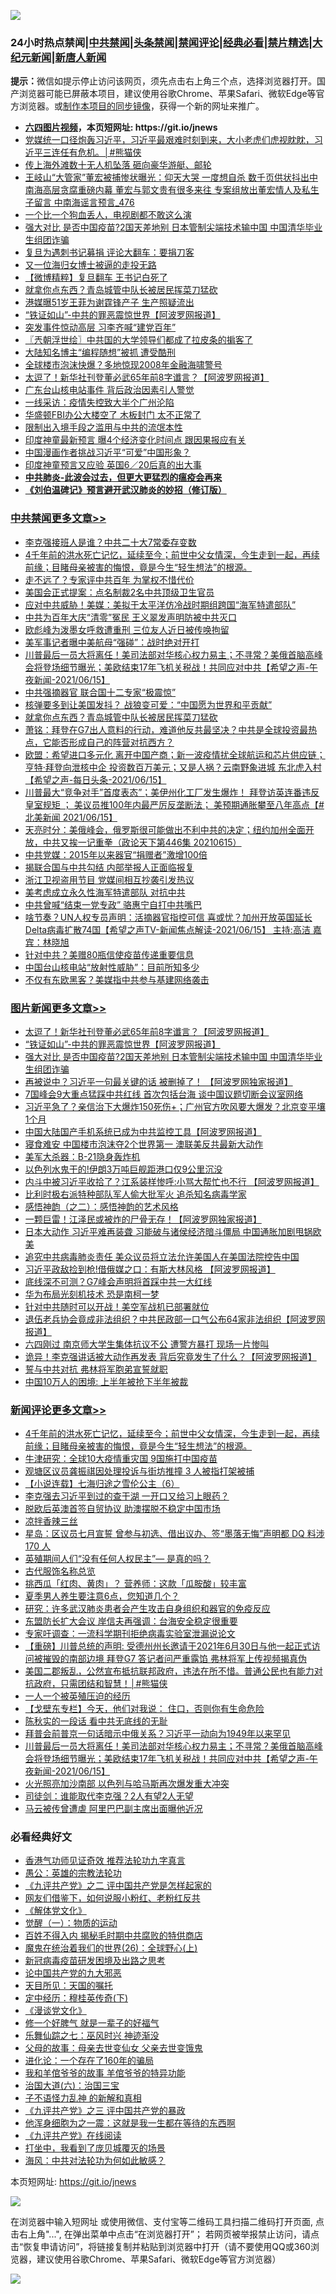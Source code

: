 ![](https://raw.githubusercontent.com/fqnews/bnews/master/64photo/fqnews-qr.jpg)

<div id="tt">
<h3>24小时热点禁闻|<a href="#%E4%B8%AD%E5%85%B1%E7%A6%81%E9%97%BB%E6%9B%B4%E5%A4%9A%E6%96%87%E7%AB%A0">中共禁闻</a>|<a href="#%E5%9B%BE%E7%89%87%E6%96%B0%E9%97%BB%E6%9B%B4%E5%A4%9A%E6%96%87%E7%AB%A0">头条禁闻</a>|<a href="#%E6%96%B0%E9%97%BB%E8%AF%84%E8%AE%BA%E6%9B%B4%E5%A4%9A%E6%96%87%E7%AB%A0">禁闻评论|<a href="#%E5%BF%85%E7%9C%8B%E7%BB%8F%E5%85%B8%E5%A5%BD%E6%96%87">经典必看|<a href="/video.md#%E7%A6%81%E7%89%87%E7%B2%BE%E9%80%89">禁片精选</a>|<a href="https://github.com/fqnews/djy/blob/master/gb/nf1351518.md#1">大纪元新闻</a>|<a href="https://github.com/fqnews/ntdtv/blob/master/gb/prog204.md#1">新唐人新闻</a></h3>
<div><b>提示：</b>微信如提示停止访问该网页，须先点击右上角三个点，选择浏览器打开。国产浏览器可能已屏蔽本项目，建议使用谷歌Chrome、苹果Safari、微软Edge等官方浏览器。或<a href="https://github.com/fqnews/bnews/blob/master/%E5%88%B6%E4%BD%9Cgit%E7%A6%81%E9%97%BB%E9%95%9C%E5%83%8F.md">制作本项目的同步镜像</a>，获得一个新的网址来推广。</div>
<ul>
<li><b><a href="http://d1.bdrive.tk/64.mp4" target="_blank">六四图片视频</a>，本页短网址: https://git.io/jnews</b></li>
<li><a href="/comments/20210615/1567415.md">党媒统一口径炮轰习近平，习近平最艰难时刻到来，大小老虎们虎视眈眈，习近平三连任有危机。│#熊猫侠</a></li>
<li><a href="/cbnews/20210615/1567372.md">传上海外滩数十无人机坠落 砸向豪华游艇、邮轮</a></li>
<li><a href="/comments/20210616/1567519.md">王岐山“大管家”董宏被捕惨状曝光：仰天大哭 一度想自杀 数千页供状抖出中南海高层贪腐重磅内幕 董宏与郭文贵有很多来往 专案组放出董宏情人及私生子留言 中南海谣言预言_476</a></li>
<li><a href="/cbnews/20210616/1567546.md">一个比一个狗血丢人，电视剧都不敢这么演</a></li>
<li><a href="/topimagenews/20210615/1567286.md">强大对比 是否中国疫苗?2国天差地别 日本管制尖端技术输中国 中国清华毕业生组团诈骗</a></li>
<li><a href="/cbnews/20210616/1567521.md">复旦为遇刺书记募捐 评论大翻车：要捐刀客</a></li>
<li><a href="/cnnews/20210616/1567646.md">又一位海归女博士被逼的走投无路</a></li>
<li><a href="/comments/20210616/1567738.md">【微博精粹】复旦翻车 王书记白死了</a></li>
<li><a href="/cbnews/20210616/1567734.md">就拿你点东西？青岛城管中队长被居民挥菜刀猛砍</a></li>
<li><a href="/yule/20210616/1567573.md">港媒曝51岁王菲为谢霆锋产子 生产照疑流出</a></li>
<li><a href="/topimagenews/20210616/1567674.md">“铁证如山”-中共的罪恶震惊世界【阿波罗网报道】</a></li>
<li><a href="/cbnews/20210615/1567354.md">突发事件惊动高层 习李齐喊“建党百年”</a></li>
<li><a href="/ssgc/20210616/1567624.md">〖兲朝浮世绘〗中共国的大学领导们都成了拉皮条的掮客了</a></li>
<li><a href="/cbnews/20210615/1567381.md">大陆知名博主“编程随想”被抓 遭受酷刑</a></li>
<li><a href="/cnnews/20210616/1567459.md">全球楼市泡沫快爆？多地惊现2008年金融海啸警号</a></li>
<li><a href="/topimagenews/20210616/1567809.md">太逗了！新华社刊登董必武65年前8字谶言？【阿波罗网报道】</a></li>
<li><a href="/cnnews/20210616/1567528.md">广东台山核电站事件 背后政治因素引人警觉</a></li>
<li><a href="/cnnews/20210615/1567390.md">一线采访：疫情失控致大半个广州沦陷</a></li>
<li><a href="/cnnews/20210615/1567266.md">华盛顿FBI办公大楼空了 木板封门 太不正常了</a></li>
<li><a href="/renquan/xgmyd/20210616/1567461.md">限制出入境手段之滥用与中共的流氓本性</a></li>
<li><a href="/cnnews/20210616/1567749.md">印度神童最新预言 曝4个经济变化时间点 跟因果报应有关</a></li>
<li><a href="/cnnews/20210615/1567374.md">中国漫画作者挑战习近平“可爱”中国形象？</a></li>
<li><a href="/worldnews/20210616/1567534.md">印度神童预言又应验 英国6／20后真的出大事</a></li>
<li><b><a href="/comments/20200211/1275071.md" target="_blank">中共肺炎-此波会过去，但更大更猛烈的瘟疫会再来</a></b></li>
<li><b><a href="/comments/20200207/1272816.md" target="_blank">《刘伯温碑记》预言避开武汉肺炎的妙招（修订版）</a></b></li>
</ul>
</div>

<div class="catlist">
<h3><a href="/cbnews/" target="_blank">中共禁闻</a><span><a href="/cbnews/" target="_blank" rel="nofollow">更多文章>></a></span></h3>
<ul>
<li><a href="/cbnews/20210616/1567957.md" target="_blank">李克强接班人是谁？中共二十大7常委存变数</a></li>
<li><a href="/comments/20210616/1567956.md" target="_blank">4千年前的洪水死亡记忆，延续至今；前世中父女情深，今生走到一起，再续前缘；目睹母亲被害的悔恨，竟是今生“轻生想法”的根源。</a></li>
<li><a href="/cbnews/20210616/1567939.md" target="_blank">走不远了？专家评中共百年 为掌权不惜代价</a></li>
<li><a href="/cbnews/20210616/1567925.md" target="_blank">美国会正式提案：点名制裁2名中共顶级卫生官员</a></li>
<li><a href="/cbnews/20210616/1567924.md" target="_blank">应对中共威胁！美媒：美拟于太平洋仿冷战时期组跨国“海军特遣部队”</a></li>
<li><a href="/cbnews/20210616/1567923.md" target="_blank">中共为百年大庆“清零”冤民 王义翠发声明防被中共灭口</a></li>
<li><a href="/cbnews/20210616/1567820.md" target="_blank">欧彪峰为泼墨女呼救遭重刑 三位友人近日被传唤拘留</a></li>
<li><a href="/cbnews/20210616/1567810.md" target="_blank">美军事记者曝中美航母“强碰”：战时绝对开打</a></li>
<li><a href="/comments/20210616/1567797.md" target="_blank">川普最后一员大将离任！美司法部对华核心权力易主；不寻常？美俄首脑高峰会将登场细节曝光；美欧结束17年飞机关税战！共同应对中共【希望之声-午夜新闻-2021/06/15】</a></li>
<li><a href="/cbnews/20210616/1567790.md" target="_blank">中共强摘器官 联合国十二专家“极震惊”</a></li>
<li><a href="/cbnews/20210616/1567782.md" target="_blank">核弹要多到让美国发抖？ 战狼变可爱：“中国愿为世界和平贡献”</a></li>
<li><a href="/cbnews/20210616/1567734.md" target="_blank">就拿你点东西？青岛城管中队长被居民挥菜刀猛砍</a></li>
<li><a href="/cbnews/20210616/1567713.md" target="_blank">萧铭：拜登在G7出人意料的行动，难道他反共最坚决？中共是全球投资最热点，它能否形成自己的阵营对抗西方？</a></li>
<li><a href="/comments/20210616/1567712.md" target="_blank">欧盟：希望进口多元化 离开中国产商；新一波疫情扰全球航运和芯片供应链；亨特·拜登向泄核中企 投资数百万美元；又是人祸？云南野象进城 东北虎入村【希望之声-每日头条-2021/06/15】</a></li>
<li><a href="/comments/20210616/1567711.md" target="_blank">川普最大“竞争对手”首度表态”；美伊州化工厂发生爆炸！ 拜登访英连番违反皇室规矩 ； 美议员推100年内最严厉反垄断法； 美预期通胀攀至八年高点【#北美新闻  2021/06/15】</a></li>
<li><a href="/cbnews/20210616/1567673.md" target="_blank">天亮时分：美俄峰会，俄罗斯很可能做出不利中共的决定；纽约加州全面开放，中共又挨一记重拳（政论天下第446集 20210615）</a></li>
<li><a href="/cbnews/20210616/1567659.md" target="_blank">中共党媒：2015年以来器官“捐赠者”激增100倍</a></li>
<li><a href="/cbnews/20210616/1567637.md" target="_blank">揭联合国与中共勾结 内部举报人正面临报复</a></li>
<li><a href="/cbnews/20210616/1567636.md" target="_blank">浙江卫视盗用节目 党媒间相互抄袭引发热议</a></li>
<li><a href="/cbnews/20210616/1567629.md" target="_blank">美考虑成立永久性海军特遣部队 对抗中共</a></li>
<li><a href="/cbnews/20210616/1567628.md" target="_blank">中共曾喊“结束一党专政” 骆惠宁自打中共嘴巴</a></li>
<li><a href="/comments/20210616/1567627.md" target="_blank">啥节奏？UN人权专员声明：活摘器官指控可信  喜或忧？加州开放英国延长Delta病毒扩散74国【希望之声TV-新闻焦点解读-2021/06/15】 主持:高洁  嘉宾：林晓旭</a></li>
<li><a href="/cbnews/20210616/1567617.md" target="_blank">针对中共？美赠80瓶信使疫苗传递重要信息</a></li>
<li><a href="/cbnews/20210616/1567616.md" target="_blank">中国台山核电站“放射性威胁”：目前所知多少</a></li>
<li><a href="/cbnews/20210616/1567581.md" target="_blank">不仅有东欧黑客？美媒指中共参与基建网络袭击</a></li>

</ul>
</div>
<div class="catlist">
<h3><a href="/topimagenews/" target="_blank">图片新闻</a><span><a href="/topimagenews/" target="_blank" rel="nofollow">更多文章>></a></span></h3>
<ul>
<li><a href="/topimagenews/20210616/1567809.md" target="_blank">太逗了！新华社刊登董必武65年前8字谶言？【阿波罗网报道】</a></li>
<li><a href="/topimagenews/20210616/1567674.md" target="_blank">“铁证如山”-中共的罪恶震惊世界【阿波罗网报道】</a></li>
<li><a href="/topimagenews/20210615/1567286.md" target="_blank">强大对比 是否中国疫苗?2国天差地别 日本管制尖端技术输中国 中国清华毕业生组团诈骗</a></li>
<li><a href="/topimagenews/20210615/1567099.md" target="_blank">再被说中？习近平一句最关键的话 被删掉了！ 【阿波罗网独家报道】</a></li>
<li><a href="/topimagenews/20210614/1566582.md" target="_blank">7国峰会9大重点猛踩中共红线 首次包括台海 谈中国议题切断会议室网络</a></li>
<li><a href="/topimagenews/20210614/1566288.md" target="_blank">习近平急了？亲信治下大爆炸150死伤+；广州官方吹风要大爆发？北京变平壤1个月</a></li>
<li><a href="/topimagenews/20210614/1566204.md" target="_blank">中国大陆国产手机系统已成为中共监控工具【阿波罗网报道】</a></li>
<li><a href="/topimagenews/20210614/1566191.md" target="_blank">寝食难安 中国楼市泡沫夺2个世界第一 澳联美反共最新大动作</a></li>
<li><a href="/topimagenews/20210613/1565974.md" target="_blank">美军大杀器：B-21隐身轰炸机</a></li>
<li><a href="/topimagenews/20210613/1565965.md" target="_blank">以色列水鬼干的!伊朗3万吨巨舰距港口仅9公里沉没</a></li>
<li><a href="/topimagenews/20210613/1565945.md" target="_blank">内斗中被习近平收拾了？江系装样惨呼:小骂大帮忙也不行 【阿波罗网报道】</a></li>
<li><a href="/topimagenews/20210613/1565758.md" target="_blank">比利时极右派特种部队军人偷大批军火 追杀知名病毒学家</a></li>
<li><a href="/comments/20210612/1565472.md" target="_blank">感悟神韵（之二）：感悟神韵的艺术风格</a></li>
<li><a href="/topimagenews/20210612/1565301.md" target="_blank">一颗巨雷！江泽民或被炸的尸骨无存！【阿波罗网独家报道】</a></li>
<li><a href="/topimagenews/20210611/1564833.md" target="_blank">日本大动作 习近平难再装聋 习能破与诸侯经济暗斗僵局 中国通胀加剧甩锅欧美</a></li>
<li><a href="/topimagenews/20210611/1564685.md" target="_blank">追究中共病毒肺炎责任 美众议员将立法允许美国人在美国法院控告中国</a></li>
<li><a href="/topimagenews/20210611/1564647.md" target="_blank">习近平政敌捡到枪!借俄媒之口：有斯大林风格 【阿波罗网报道】</a></li>
<li><a href="/topimagenews/20210609/1563248.md" target="_blank">底线深不可测？G7峰会声明将首踩中共一大红线</a></li>
<li><a href="/topimagenews/20210609/1563122.md" target="_blank">华为布局光刻机技术 恐是南柯一梦</a></li>
<li><a href="/topimagenews/20210608/1562813.md" target="_blank">针对中共随时可以开战！美空军战机已部署就位</a></li>
<li><a href="/topimagenews/20210608/1562650.md" target="_blank">退伍老兵协会竟成非法组织？中共民政部一口气公布64家非法组织【阿波罗网报道】</a></li>
<li><a href="/topimagenews/20210608/1562320.md" target="_blank">六四刚过 南京师大学生集体抗议不公 遭警方暴打 现场一片惨叫</a></li>
<li><a href="/topimagenews/20210608/1562319.md" target="_blank">诡异！李克强讲话被大动作再发表 背后究竟发生了什么？【阿波罗网报道】</a></li>
<li><a href="/topimagenews/20210608/1562318.md" target="_blank">誓与中共对抗 弗林将军胞弟宣誓就职</a></li>
<li><a href="/topimagenews/20210608/1562317.md" target="_blank">中国10万人的困境: 上半年被抢下半年被裁</a></li>

</ul>
</div>
<div class="catlist">
<h3><a href="/comments/" target="_blank">新闻评论</a><span><a href="/comments/" target="_blank" rel="nofollow">更多文章>></a></span></h3>
<ul>
<li><a href="/comments/20210616/1567956.md" target="_blank">4千年前的洪水死亡记忆，延续至今；前世中父女情深，今生走到一起，再续前缘；目睹母亲被害的悔恨，竟是今生“轻生想法”的根源。</a></li>
<li><a href="/comments/20210616/1567955.md" target="_blank">牛津研究：全球10大疫情重灾国 9国施打中国疫苗</a></li>
<li><a href="/comments/20210616/1567949.md" target="_blank">观塘区议员龚振祺因处理投诉与街坊推撞 3 人被指打架被捕</a></li>
<li><a href="/comments/20210616/1567948.md" target="_blank">【小说连载】七海归途之雪伦公主（6）</a></li>
<li><a href="/comments/20210616/1567946.md" target="_blank">李克强去习近平到过的查干湖 一开口又给习上眼药？</a></li>
<li><a href="/comments/20210616/1567945.md" target="_blank">脱欧后英澳首签自贸协议 助澳摆脱不稳定中国市场</a></li>
<li><a href="/comments/20210616/1567901.md" target="_blank">凉拌香辣三丝</a></li>
<li><a href="/comments/20210616/1567885.md" target="_blank">星岛：区议员七月宣誓 曾参与初选、借出议办、签“墨落无悔”声明都 DQ 料涉 170 人</a></li>
<li><a href="/comments/20210616/1567884.md" target="_blank">英殖期间人们“没有任何人权民主”— 是真的吗？</a></li>
<li><a href="/comments/20210616/1567882.md" target="_blank">古代服饰名称总览</a></li>
<li><a href="/comments/20210616/1567881.md" target="_blank">挑西瓜「红肉、黄肉」？ 营养师：这款「瓜胺酸」较丰富</a></li>
<li><a href="/comments/20210616/1567880.md" target="_blank">夏季男人养生要注意6点，您知道几个？</a></li>
<li><a href="/comments/20210616/1567879.md" target="_blank">研究：许多武汉肺炎患者会产生攻击自身组织和器官的免疫反应</a></li>
<li><a href="/comments/20210616/1567853.md" target="_blank">东盟防长扩大会议 岸信夫再强调：台海安全稳定很重要</a></li>
<li><a href="/comments/20210616/1567852.md" target="_blank">专家吁调查：一流科学期刊拒绝病毒实验室泄漏说论文</a></li>
<li><a href="/comments/20210616/1567832.md" target="_blank">【重磅】川普总统的声明:  受德州州长邀请于2021年6月30日与他一起正式访问被摧毁的南部边境  拜登G7 答记者问严重露馅  弗林将军上传视频揭真伪</a></li>
<li><a href="/comments/20210616/1567830.md" target="_blank">美国二郡叛乱，公然宣布抵抗联邦政府，违法在所不惜。普通公民也有能力对抗政府，只需团结和智慧！│#熊猫侠</a></li>
<li><a href="/comments/20210616/1567825.md" target="_blank">一人一个被英殖压迫的经历</a></li>
<li><a href="/comments/20210616/1567824.md" target="_blank">【戈壁东专栏】今天，他们对我说： 住口，否则你有生命危险</a></li>
<li><a href="/comments/20210616/1567821.md" target="_blank">陈秋实的一段话 看中共无底线的无耻</a></li>
<li><a href="/comments/20210616/1567803.md" target="_blank">拜普会前普京一句话暗示中俄关系？习近平一动向为1949年以来罕见</a></li>
<li><a href="/comments/20210616/1567797.md" target="_blank">川普最后一员大将离任！美司法部对华核心权力易主；不寻常？美俄首脑高峰会将登场细节曝光；美欧结束17年飞机关税战！共同应对中共【希望之声-午夜新闻-2021/06/15】</a></li>
<li><a href="/comments/20210616/1567795.md" target="_blank">火光照亮加沙南部 以色列与哈马斯再次爆发重大冲突</a></li>
<li><a href="/comments/20210616/1567789.md" target="_blank">司徒剑：谁能取代李克强？2人有望2人无望</a></li>
<li><a href="/comments/20210616/1567788.md" target="_blank">马云被传曾遭虐 阿里巴巴副主席出面曝他近况</a></li>

</ul>
</div>

<div class="catlist">
<h3>必看经典好文</h3>
<ul>
<li><a href="/comments/20200517/1330064.md" target="_blank">香港气功师见证奇效 推荐法轮功九字真言</a></li>
<li><a href="/comments/20200313/1292991.md" target="_blank">愚公：英雄的宗教法轮功</a></li>
<li><a href="/bookonline/20131116/201055.md" target="_blank">《九评共产党》之二 评中国共产党是怎样起家的</a></li>
<li><a href="/comments/20200712/1359630.md" target="_blank">网友们借鉴下，如何说服小粉红、老粉红反共</a></li>
<li><a href="/bookwiki/20130610/138400.md" target="_blank">《解体党文化》</a></li>
<li><a href="/comments/20200810/1377609.md" target="_blank">觉醒（一）：物质的运动</a></li>
<li><a href="/lifebaike/20200711/1358994.md" target="_blank">百姓不得入内 揭秘毛时期中共腐败的特供商店</a></li>
<li><a href="/comments/20181210/1044798.md" target="_blank">魔鬼在统治着我们的世界(26)：全球野心(上)</a></li>
<li><a href="/comments/20200917/1029129.md" target="_blank">新冠病毒疫苗研发困境及出路之思考</a></li>
<li><a href="/comments/20200717/1361899.md" target="_blank">论中国共产党的九大邪恶</a></li>
<li><a href="/tculture/20180919/1000196.md" target="_blank">天目所见：天国的嘱托</a></li>
<li><a href="/tculture/xiulian/20151108/468739.md" target="_blank">定中经历：穆桂英传奇(下)</a></li>
<li><a href="/comments/20200521/783167.md" target="_blank">《漫谈党文化》</a></li>
<li><a href="/funmedia/20200713/1359909.md" target="_blank">修一个好脾气 就是一辈子的好福气</a></li>
<li><a href="/tculture/20190101/792550.md" target="_blank">乐舞仙踪之七：巫风时兴 神迹渐没</a></li>
<li><a href="/cbnews/20210507/1541162.md" target="_blank">父母的故事：母亲去世变仙女 父亲去世变饿鬼</a></li>
<li><a href="/comments/20200907/1392278.md" target="_blank">进化论：一个存在了160年的骗局</a></li>
<li><a href="/tculture/20200917/1398046.md" target="_blank">我和羊倌爷爷的故事 羊倌爷爷的特异功能</a></li>
<li><a href="/cbnews/20180312/913459.md" target="_blank">治国大道(六)：治国三宝</a></li>
<li><a href="/comments/20190427/1119935.md" target="_blank">子不语怪力乱神 的新解和真相</a></li>
<li><a href="/bookonline/20131116/201054.md" target="_blank">《九评共产党》之三 评中国共产党的暴政</a></li>
<li><a href="/topimagenews/20210219/1489990.md" target="_blank">他浑身细胞为之一震：这就是我一生都在等待的东西啊</a></li>
<li><a href="/bookonline/20131116/201057.md" target="_blank">《九评共产党》在线阅读</a></li>
<li><a href="/comments/20201015/1414242.md" target="_blank">打坐中，我看到了庞贝城覆灭的场景</a></li>
<li><a href="/comments/20191218/1228234.md" target="_blank">海风：中共对法轮功为何如此敏感？</a></li>

</ul>
</div>

本页短网址: https://git.io/jnews

![](https://raw.githubusercontent.com/fqnews/bnews/master/64photo/fqnews-qr.jpg)

在浏览器中输入短网址 或使用微信、支付宝等二维码工具扫描二维码打开页面, 点击右上角"...", 在弹出菜单中点击“在浏览器打开”； 若网页被举报禁止访问，请点击“恢复申请访问”，将链接复制并粘贴到浏览器中打开（请不要使用QQ或360浏览器，建议使用谷歌Chrome、苹果Safari、微软Edge等官方浏览器）

![](https://raw.githubusercontent.com/fqnews/bnews/master/64photo/wx.jpg)